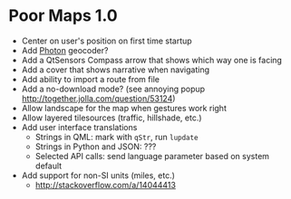 Poor Maps 1.0
=============

 * Center on user's position on first time startup
 * Add [Photon](http://photon.komoot.de/) geocoder?
 * Add a QtSensors Compass arrow that shows which way one is facing
 * Add a cover that shows narrative when navigating
 * Add ability to import a route from file
 * Add a no-download mode? (see annoying popup
   <http://together.jolla.com/question/53124>)
 * Allow landscape for the map when gestures work right
 * Allow layered tilesources (traffic, hillshade, etc.)
 * Add user interface translations
   - Strings in QML: mark with `qStr`, run `lupdate`
   - Strings in Python and JSON: ???
   - Selected API calls: send language parameter based on system default
 * Add support for non-SI units (miles, etc.)
   - <http://stackoverflow.com/a/14044413>
